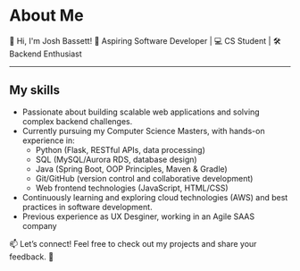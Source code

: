 # About Me

<p>👋 Hi, I'm Josh Bassett!
🌱 Aspiring Software Developer | 💻 CS Student | 🛠️ Backend Enthusiast
</p>

---

## My skills
- Passionate about building scalable web applications and solving complex backend challenges.
- Currently pursuing my Computer Science Masters, with hands-on experience in:
    - Python (Flask, RESTful APIs, data processing)
    - SQL (MySQL/Aurora RDS, database design)
    - Java (Spring Boot, OOP Principles, Maven & Gradle)
    - Git/GitHub (version control and collaborative development)
    - Web frontend technologies (JavaScript, HTML/CSS)
- Continuously learning and exploring cloud technologies (AWS) and best practices in software development.
- Previous experience as UX Desginer, working in an Agile SAAS company

📫 Let’s connect! Feel free to check out my projects and share your feedback. 🚀
